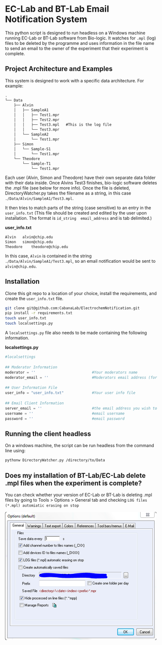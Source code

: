 # EC-Lab and BT-Lab Email Notification System

This python script is designed to run headless on a Windows machine running EC-Lab or BT-Lab software from Bio-logic. It watches for `.mpl` (log) files to be deleted by the programme and uses information in the file name to send an email to the owner of the experiment that their experiment is complete.

## Project Architecture and Examples

This system is designed to work with a specific data architecture. For example:

```
.
└── Data
    ├── Alvin
    │   ├── SampleA1
    │   │   ├── Test1.mpr
    │   │   ├── Test2.mpr
    │   │   ├── Test3.mpl	#This is the log file
    │   │   └── Test3.mpr
    │   └── SampleA2
    │       └── Test1.mpr
    ├── Simon
    │   └── Sample-S1
    │       └── Test1.mpr
    └── Theodore
        └── Sample-T1
            └── Test1.mpr
```

Each user (Alvin, Simon and Theodore) have their own separate data folder with their data inside. Once Alvins Test3 finishes, bio-logic software deletes the .mpl file (see below for more info). Once the file is deleted, DirectoryWatcher.py takes the filename as a string, in this case `./Data/Alvin/SampleA1/Test3.mpl`.

It then tries to match parts of the string (case sensitive) to an entry in the `user_info.txt` (This file should be created and edited by the user upon installation. The format is `id_string	email_address` and is tab delimited.)

**user_info.txt**

```
Alvin	alvin@chip.edu
Simon	simon@chip.edu
Theodore	theodore@chip.edu
```

In this case, `Alvin` is contained in the string `./Data/Alvin/SampleA1/Test3.mpl`, so an email notification would be sent to `alvin@chip.edu`.

## Installation

Clone this git repo to a location of your choice, install the requirements, and create the `user_info.txt` file.
```bash
git clone git@github.com:CabanaLab/ElectrochemNotification.git
pip install -r requirements.txt
touch user_info.txt
touch localsettings.py
```

A `localsettings.py` file also needs to be made containing the following information.

**localsettings.py**
```python
#localsettings

## Moderator Information
moderator = ''							#Your moderators name
moderator_email = ''					#Moderators email address (for error reporting)

## User Information File
user_info = "user_info.txt"				#Your user info file

## Email Client Information
server_email = ''						#the email address you wish to send notifications from (works with gmail)
username = ''							#email username
password = ''							#email password
``` 

## Running the client headless

On a windows machine, the script can be run headless from the command line using:
```bash
pythonw DirectoryWatcher.py /directory/to/Data
```

## Does my installation of BT-Lab/EC-Lab delete .mpl files when the experiment is complete?
You can check whether your version of EC-Lab or BT-Lab is deleting .mpl files by going to Tools > Options > General tab and checking `LOG files (*.mpl) automiatic erasing on stop`


![Deleting .mpl files](./example/deleting_mpl_files.png)

